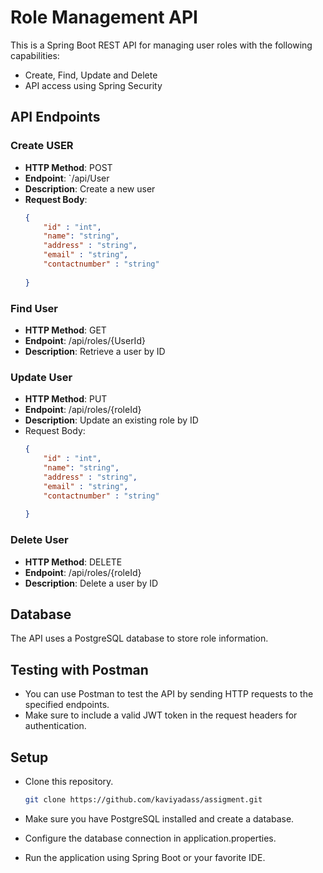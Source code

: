 # Role Management API

This is a Spring Boot REST API for managing user roles with the following capabilities:

- Create, Find, Update and Delete
- API access  using Spring Security

## API Endpoints

### Create USER
- **HTTP Method**: POST
- **Endpoint**: `/api/User
- **Description**: Create a new user
- **Request Body**:
  ```json
  {
      "id" : "int",
      "name": "string",
      "address" : "string",
      "email" : "string",
      "contactnumber" : "string"
        
  }

### Find User
- **HTTP Method**: GET
- **Endpoint**: /api/roles/{UserId}
- **Description**: Retrieve a user by ID


### Update User
- **HTTP Method**: PUT
- **Endpoint**: /api/roles/{roleId}
- **Description**: Update an existing role by ID
- Request Body:
  ```json
  {
      "id" : "int",
      "name": "string",
      "address" : "string",
      "email" : "string",
      "contactnumber" : "string"
        
  }
### Delete User
- **HTTP Method**: DELETE
- **Endpoint**: /api/roles/{roleId}
- **Description**: Delete a user by ID

## Database
The API uses a PostgreSQL database to store role information.

## Testing with Postman
- You can use Postman to test the API by sending HTTP requests to the specified endpoints. 
- Make sure to include a valid JWT token in the request headers for authentication.

## Setup
- Clone this repository.

   ```bash
   git clone https://github.com/kaviyadass/assigment.git
- Make sure you have PostgreSQL installed and create a database.
- Configure the database connection in application.properties.
- Run the application using Spring Boot or your favorite IDE.
